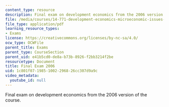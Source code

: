 ```yaml
---
content_type: resource
description: Final exam on development economics from the 2006 version of the course.
file: /media/courses/14-771-development-economics-microeconomic-issues-and-policy-models-fall-2008/1c801f0719851002296826cc307d9a9c_2006final.pdf
file_type: application/pdf
learning_resource_types:
- Exams
license: https://creativecommons.org/licenses/by-nc-sa/4.0/
ocw_type: OCWFile
parent_title: Exams
parent_type: CourseSection
parent_uid: e41b5cd0-de8a-b73b-8926-f2bb3214f2be
resourcetype: Document
title: Final Exam 2006
uid: 1c801f07-1985-1002-2968-26cc307d9a9c
video_metadata:
  youtube_id: null
---
```

Final exam on development economics from the 2006 version of the course.